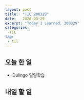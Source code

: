 ```yaml
---
layout: post
title:  "TIL 200329"
date:   2020-03-29
excerpt: "Today I Learned, 200329"
categories: 
 -TIL
tag:
 - til
---
```

## 오늘 한 일

* Dulingo 일일학습

## 내일 할 일
